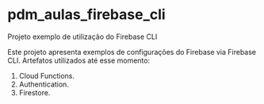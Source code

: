 # pdm_aulas_firebase_cli
Projeto exemplo de utilização do Firebase CLI

Este projeto apresenta exemplos de configurações do Firebase via Firebase CLI. Artefatos utilizados até esse momento:
1. Cloud Functions.
2. Authentication.
3. Firestore.
